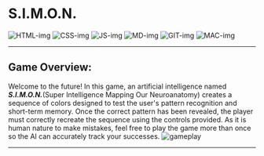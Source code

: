 # S.I.M.O.N.

![HTML-img](https://img.shields.io/badge/HTML5-E34F26?style=for-the-badge&logo=html5&logoColor=white)
![CSS-img](https://img.shields.io/badge/CSS3-1572B6?style=for-the-badge&logo=css3&logoColor=white)
![JS-img](https://img.shields.io/badge/JavaScript-F7DF1E?style=for-the-badge&logo=javascript&logoColor=black)
![MD-img](https://img.shields.io/badge/Markdown-000000?style=for-the-badge&logo=markdown&logoColor=white)
![GIT-img](https://img.shields.io/badge/GitHub-100000?style=for-the-badge&logo=github&logoColor=white)
![MAC-img](https://img.shields.io/badge/mac%20os-000000?style=for-the-badge&logo=apple&logoColor=white)
***
## Game Overview:

Welcome to the future! In this game, an artificial intelligence named ___S.I.M.O.N.___(Super Intelligence Mapping Our Neuroanatomy) creates a sequence of colors designed to test the user's pattern recognition and short-term memory. Once the correct pattern has been revealed, the player must correctly recreate the sequence using the controls provided. As it is human nature to make mistakes, feel free to play the game more than once so the AI can accurately track your successes.
![gameplay]()
***

